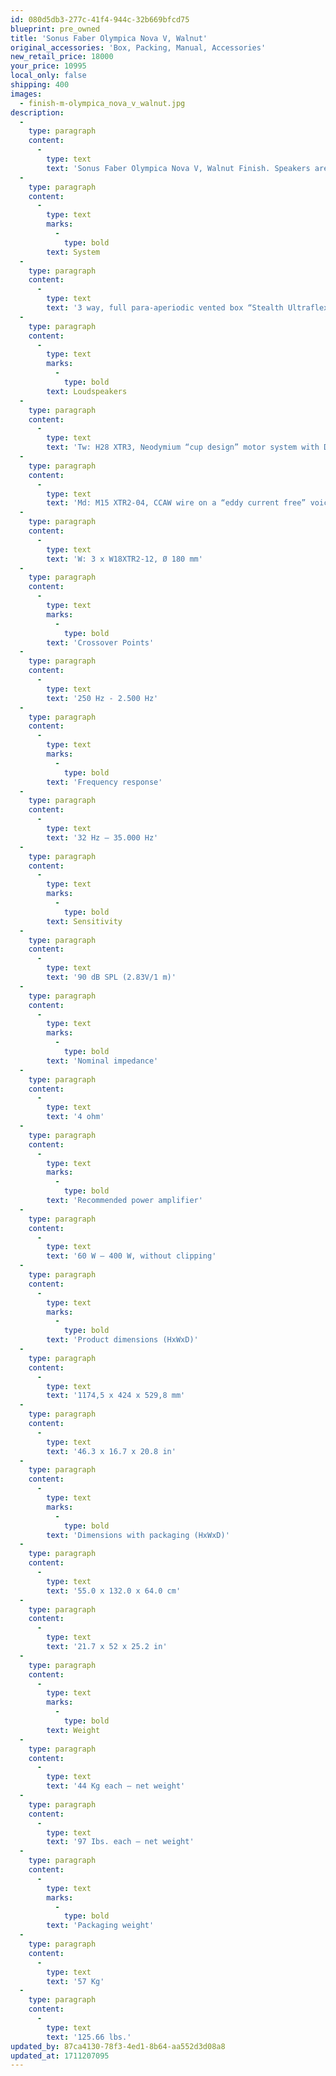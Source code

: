 ```yaml
---
id: 080d5db3-277c-41f4-944c-32b669bfcd75
blueprint: pre_owned
title: 'Sonus Faber Olympica Nova V, Walnut'
original_accessories: 'Box, Packing, Manual, Accessories'
new_retail_price: 18000
your_price: 10995
local_only: false
shipping: 400
images:
  - finish-m-olympica_nova_v_walnut.jpg
description:
  -
    type: paragraph
    content:
      -
        type: text
        text: 'Sonus Faber Olympica Nova V, Walnut Finish. Speakers are in excellent condition with original boxes, packing and accessories. Speakers sold as new for $18,000.00'
  -
    type: paragraph
    content:
      -
        type: text
        marks:
          -
            type: bold
        text: System
  -
    type: paragraph
    content:
      -
        type: text
        text: '3 way, full para-aperiodic vented box “Stealth Ultraflex”, floorstanding loudspeaker system.'
  -
    type: paragraph
    content:
      -
        type: text
        marks:
          -
            type: bold
        text: Loudspeakers
  -
    type: paragraph
    content:
      -
        type: text
        text: 'Tw: H28 XTR3, Neodymium “cup design” motor system with DAD, Ø 28 mm'
  -
    type: paragraph
    content:
      -
        type: text
        text: 'Md: M15 XTR2-04, CCAW wire on a “eddy current free” voice coil, Ø 150 mm'
  -
    type: paragraph
    content:
      -
        type: text
        text: 'W: 3 x W18XTR2-12, Ø 180 mm'
  -
    type: paragraph
    content:
      -
        type: text
        marks:
          -
            type: bold
        text: 'Crossover Points'
  -
    type: paragraph
    content:
      -
        type: text
        text: '250 Hz - 2.500 Hz'
  -
    type: paragraph
    content:
      -
        type: text
        marks:
          -
            type: bold
        text: 'Frequency response'
  -
    type: paragraph
    content:
      -
        type: text
        text: '32 Hz – 35.000 Hz'
  -
    type: paragraph
    content:
      -
        type: text
        marks:
          -
            type: bold
        text: Sensitivity
  -
    type: paragraph
    content:
      -
        type: text
        text: '90 dB SPL (2.83V/1 m)'
  -
    type: paragraph
    content:
      -
        type: text
        marks:
          -
            type: bold
        text: 'Nominal impedance'
  -
    type: paragraph
    content:
      -
        type: text
        text: '4 ohm'
  -
    type: paragraph
    content:
      -
        type: text
        marks:
          -
            type: bold
        text: 'Recommended power amplifier'
  -
    type: paragraph
    content:
      -
        type: text
        text: '60 W – 400 W, without clipping'
  -
    type: paragraph
    content:
      -
        type: text
        marks:
          -
            type: bold
        text: 'Product dimensions (HxWxD)'
  -
    type: paragraph
    content:
      -
        type: text
        text: '1174,5 x 424 x 529,8 mm'
  -
    type: paragraph
    content:
      -
        type: text
        text: '46.3 x 16.7 x 20.8 in'
  -
    type: paragraph
    content:
      -
        type: text
        marks:
          -
            type: bold
        text: 'Dimensions with packaging (HxWxD)'
  -
    type: paragraph
    content:
      -
        type: text
        text: '55.0 x 132.0 x 64.0 cm'
  -
    type: paragraph
    content:
      -
        type: text
        text: '21.7 x 52 x 25.2 in'
  -
    type: paragraph
    content:
      -
        type: text
        marks:
          -
            type: bold
        text: Weight
  -
    type: paragraph
    content:
      -
        type: text
        text: '44 Kg each – net weight'
  -
    type: paragraph
    content:
      -
        type: text
        text: '97 Ibs. each – net weight'
  -
    type: paragraph
    content:
      -
        type: text
        marks:
          -
            type: bold
        text: 'Packaging weight'
  -
    type: paragraph
    content:
      -
        type: text
        text: '57 Kg'
  -
    type: paragraph
    content:
      -
        type: text
        text: '125.66 lbs.'
updated_by: 87ca4130-78f3-4ed1-8b64-aa552d3d08a8
updated_at: 1711207095
---
```

